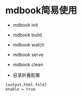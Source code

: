 # mdbook简易使用

- mdbook init <directory>

- mdbook build

- mdbook watch

- mdbook serve

- mdbook clean 

- 目录折叠配置
```
[output.html.fold]
enable = true
```
